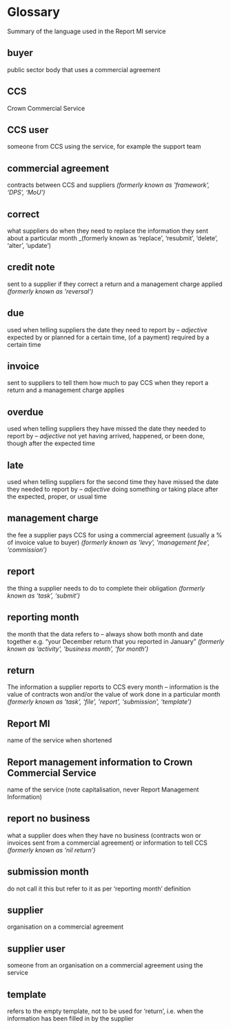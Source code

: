 # Glossary
Summary of the language used in the Report MI service

## buyer
public sector body that uses a commercial agreement

## CCS
Crown Commercial Service

## CCS user
someone from CCS using the service, for example the support team

## commercial agreement
contracts between CCS and suppliers _(formerly known as 'framework', ‘DPS’, ‘MoU’)_ 

## correct
what suppliers do when they need to replace the information they sent about a particular month _(formerly known as ‘replace’, ‘resubmit’, ‘delete’, ‘alter’, ‘update’)

## credit note
sent to a supplier if they correct a return and a management charge applied _(formerly known as 'reversal')_

## due
used when telling suppliers the date they need to report by – _adjective_ expected by or planned for a certain time, (of a payment) required by a certain time

## invoice
sent to suppliers to tell them how much to pay CCS when they report a return and a management charge applies

## overdue
used when telling suppliers they have missed the date they needed to report by – _adjective_ not yet having arrived, happened, or been done, though after the expected time

## late
used when telling suppliers for the second time they have missed the date they needed to report by – _adjective_ doing something or taking place after the expected, proper, or usual time

## management charge
the fee a supplier pays CCS for using a commercial agreement (usually a % of invoice value to buyer) _(formerly known as 'levy', 'management fee', ‘commission’)_

## report
the thing a supplier needs to do to complete their obligation _(formerly known as ‘task’, ‘submit’)_

## reporting month
the month that the data refers to – always show both month and date together e.g. “your December return that you reported in January” _(formerly known as ‘activity’, ‘business month’, ‘for month’)_

## return
The information a supplier reports to CCS every month – information is the value of contracts won and/or the value of work done in a particular month _(formerly known as 'task', 'file', 'report', 'submission', ‘template’)_

## Report MI
name of the service when shortened

## Report management information to Crown Commercial Service 
name of the service (note capitalisation, never Report Management Information)

## report no business 
what a supplier does when they have no business (contracts won or invoices sent from a commercial agreement) or information to tell CCS _(formerly known as ‘nil return’)_

## submission month
do not call it this but refer to it as per ‘reporting month’ definition

## supplier 
organisation on a commercial agreement 

## supplier user
someone from an organisation on a commercial agreement using the service

## template
refers to the empty template, not to be used for ‘return’, i.e. when the information has been filled in by the supplier
